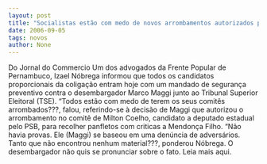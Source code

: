 ```yaml
---
layout: post
title: "Socialistas estão com medo de novos arrombamentos autorizados pelo TRE"
date: 2006-09-05
tags: novos
author: None
---
```

Do Jornal do Commercio
Um dos advogados da Frente Popular de Pernambuco, Izael Nóbrega informou que todos os candidatos proporcionais da coligação entram hoje com um mandado de segurança preventivo contra o desembargador Marco Maggi junto ao Tribunal Superior Eleitoral (TSE). 
“Todos estão com medo de terem os seus comitês arrombados???, falou, referindo-se à decisão de Maggi que autorizou o arrombamento no comitê de Milton Coelho, candidato a deputado estadual pelo PSB, para recolher panfletos com criticas a Mendonça Filho. 
“Não havia provas. Ele (Maggi) se baseou em uma denúncia de adversários. Tanto que não encontrou nenhum material???, ponderou Nóbrega. O desembargador não quis se pronunciar sobre o fato.
Leia mais aqui. 